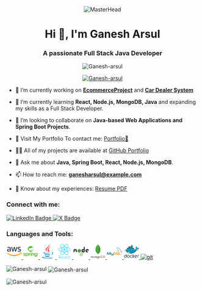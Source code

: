 <p align="center">
  <img src="rohan_banner.gif" alt="MasterHead" style="width: 728px; height: 250px;">
</p>

<h1 align="center">Hi 👋, I'm Ganesh Arsul</h1>
<h3 align="center">A passionate Full Stack Java Developer</h3>

<p align="center"> <img src="https://komarev.com/ghpvc/?username=Ganesh-arsul&label=Profile%20views&color=0e75b6&style=flat" alt="Ganesh-arsul" /> </p>

<p align="center"> <a href="https://github.com/ryo-ma/github-profile-trophy"><img src="https://github-profile-trophy.vercel.app/?username=Ganesh-arsul&theme=matrix" alt="Ganesh-arsul" /></a> </p>

- 🔭 I’m currently working on **[EcommerceProject](https://github.com/Ganesh-arsul/EcommerceProject)** and **[Car Dealer System](https://github.com/Ganesh-arsul/Car-Dealer-System)**

- 🌱 I’m currently learning **React, Node.js, MongoDB, Java** and expanding my skills as a Full Stack Developer.

- 👯 I’m looking to collaborate on **Java-based Web Applications and Spring Boot Projects**.

- 🤝 Visit My Portfolio To contact me: [Portfolio📸](https://your-portfolio-placeholder-link.com/)

- 👨‍💻 All of my projects are available at [GitHub Portfolio](https://github.com/Ganesh-arsul)

- 💬 Ask me about **Java, Spring Boot, React, Node.js, MongoDB**.

- 📫 How to reach me: **ganesharsul@example.com**

- 📄 Know about my experiences: [Resume PDF](https://your-portfolio-placeholder-link.com/assets/cv/Ganesh-Arsul-cv.pdf)

<h3 align="left">Connect with me:</h3>
<div id="badges">
  <a href="https://www.linkedin.com/in/ganesh-arsul/">
    <img src="https://img.shields.io/badge/LinkedIn-blue?style=for-the-badge&logo=linkedin&logoColor=white" alt="LinkedIn Badge"/>
  </a>
  <a href="https://x.com/GaneshArsul1">
    <img src="https://img.shields.io/badge/X-blue?style=for-the-badge&logo=x&logoColor=white" alt="X Badge"/>
  </a>
</div>

<h3 align="left">Languages and Tools:</h3>
<p align="left">
  <a href="https://aws.amazon.com" target="_blank" rel="noreferrer">
    <img src="https://raw.githubusercontent.com/devicons/devicon/master/icons/amazonwebservices/amazonwebservices-original-wordmark.svg" alt="aws" width="40" height="40"/>
  </a>
  <a href="https://spring.io/projects/spring-boot" target="_blank" rel="noreferrer">
    <img src="https://raw.githubusercontent.com/devicons/devicon/master/icons/spring/spring-original-wordmark.svg" alt="springboot" width="40" height="40"/>
  </a>
  <a href="https://www.java.com" target="_blank" rel="noreferrer">
    <img src="https://raw.githubusercontent.com/devicons/devicon/master/icons/java/java-original.svg" alt="java" width="40" height="40"/>
  </a>
  <a href="https://reactjs.org/" target="_blank" rel="noreferrer">
    <img src="https://raw.githubusercontent.com/devicons/devicon/master/icons/react/react-original-wordmark.svg" alt="react" width="40" height="40"/>
  </a>
  <a href="https://nodejs.org" target="_blank" rel="noreferrer">
    <img src="https://raw.githubusercontent.com/devicons/devicon/master/icons/nodejs/nodejs-original-wordmark.svg" alt="nodejs" width="40" height="40"/>
  </a>
  <a href="https://www.mongodb.com/" target="_blank" rel="noreferrer">
    <img src="https://raw.githubusercontent.com/devicons/devicon/master/icons/mongodb/mongodb-original-wordmark.svg" alt="mongodb" width="40" height="40"/>
  </a>
  <a href="https://www.mysql.com/" target="_blank" rel="noreferrer">
    <img src="https://raw.githubusercontent.com/devicons/devicon/master/icons/mysql/mysql-original-wordmark.svg" alt="mysql" width="40" height="40"/>
  </a>
  <a href="https://docker.com" target="_blank" rel="noreferrer">
    <img src="https://raw.githubusercontent.com/devicons/devicon/master/icons/docker/docker-original-wordmark.svg" alt="docker" width="40" height="40"/>
  </a>
  <a href="https://git-scm.com/" target="_blank" rel="noreferrer">
    <img src="https://www.vectorlogo.zone/logos/git-scm/git-scm-icon.svg" alt="git" width="40" height="40"/>
  </a>
</p>

<p><img align="left" src="https://github-readme-stats.vercel.app/api/top-langs?username=Ganesh-arsul&show_icons=true&locale=en&layout=compact" alt="Ganesh-arsul" /></p>

<p>&nbsp;<img align="center" src="https://github-readme-stats.vercel.app/api?username=Ganesh-arsul&show_icons=true&locale=en" alt="Ganesh-arsul" /></p>

<p><img align="center" src="https://github-readme-streak-stats.herokuapp.com/?user=Ganesh-arsul&" alt="Ganesh-arsul" /></p>

